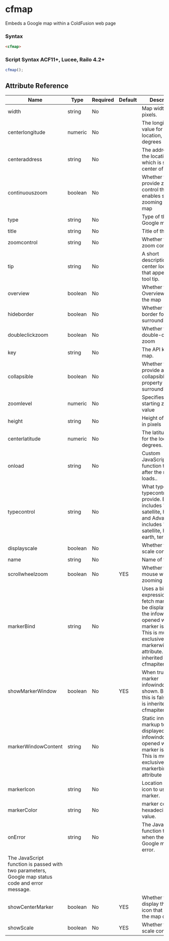 # cfmap

Embeds a Google map within a ColdFusion web page

### Syntax

```html
<cfmap>
```

### Script Syntax ACF11+, Lucee, Railo 4.2+

```javascript
cfmap();
```

## Attribute Reference

| Name | Type | Required | Default | Description |
| --- | --- | --- | --- | --- |
| width | string | No |  | Map width, in pixels. |
| centerlongitude | numeric | No |  | The longitude value for the location, in degrees |
| centeraddress | string | No |  | The address of the location, which is set as the center of the map. |
| continuouszoom | boolean | No |  | Whether to provide zoom control that enables smooth zooming for the map |
| type | string | No |  | Type of the Google map |
| title | string | No |  | Title of the panel |
| zoomcontrol | string | No |  | Whether to enable zoom control |
| tip | string | No |  | A short description of the center location that appears as a tool tip. |
| overview | boolean | No |  | Whether to add an Overview panel to the map |
| hideborder | boolean | No |  | Whether to hide border for surrounding panel |
| doubleclickzoom | boolean | No |  | Whether to enable double-click zoom |
| key | string | No |  | The API key of the map. |
| collapsible | boolean | No |  | Whether to provide a collapsible property for the surrounding panel |
| zoomlevel | numeric | No |  | Specifies the starting zoom value |
| height | string | No |  | Height of the map, in pixels |
| centerlatitude | numeric | No |  | The latitude value for the location, in degrees. |
| onload | string | No |  | Custom JavaScript function that runs after the map loads.. |
| typecontrol | string | No |  | What type of typecontrol to provide. Basic includes "map, satellite, hybrid" and Advanced includes "map, satellite, hybrid, earth, terrain" |
| displayscale | boolean | No |  | Whether to enable scale control |
| name | string | No |  | Name of the map. |
| scrollwheelzoom | boolean | No | YES | Whether to enable mouse wheel zooming control |
| markerBind | string | No |  | Uses a bind expression to fetch markup to be displayed in the infowindow opened when the marker is clicked. This is mutually exclusive with the markerwindowtext attribute. This is inherited by all cfmapitem tags |
| showMarkerWindow | boolean | No | YES | When true, the marker infowindow is shown. By default, this is false. This is inherited by all cfmapitem tags. |
| markerWindowContent | string | No |  | Static inner HTML markup to be displayed in the infowindow opened when the marker is clicked. This is mutually exclusive with the markerbind attribute |
| markerIcon | string | No |  | Location of the icon to use for the marker. |
| markerColor | string | No |  | marker color in hexadecimal value. |
| onError | string | No |  | The JavaScript function to run when there is a Google map API error.
The JavaScript function is passed with two parameters, Google map status code and error message. |
| showCenterMarker | boolean | No | YES | Whether to display the marker icon that identifies the map center |
| showScale | boolean | No | YES | Whether to show scale control |
